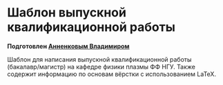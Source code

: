 # Шаблон выпускной квалификационной работы 


**Подготовлен [Анненковым Владимиром](mailto:annenkov.phys@gmail.com)**


Шаблон для написания выпускной квалификационной работы (бакалавр/магистр) на кафедре физики плазмы ФФ НГУ. Также содержит информацию по основам вёрстки с использованием LaTeX.
